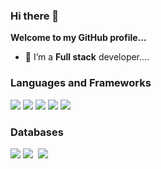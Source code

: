 ### Hi there 👋

<!--
**sum1tgtm/sum1tgtm** is a ✨ _special_ ✨ repository because its `README.md` (this file) appears on your GitHub profile.

Here are some ideas to get you started:

- 🔭 I’m currently working on ...
- 🌱 I’m currently learning ...
- 👯 I’m looking to collaborate on ...
- 🤔 I’m looking for help with ...
- 💬 Ask me about ...
- 📫 How to reach me: ...
- 😄 Pronouns: ...
- ⚡ Fun fact: ...
-->
<b>Welcome to my GitHub profile...</b>
<!--**sum1tgtm/sum1tgtm** is a ✨ _special_ ✨ repository because its `README.md` (this file) appears on your GitHub profile.

Here are some ideas to get you started: -->

<!--- 🔭 I’m currently working on ... -->
- 🌱 I’m a <b>Full stack</b> developer....
<!-- - 👯 I’m looking to collaborate on ...
- 🤔 I’m looking for help with ...
- 💬 Ask me about ... -->
<!-- - 📫 How to reach me: <a href = "https://www.facebook.com/sujeet.mainali" target = "_blank"><img src = "https://img.shields.io/badge/-Facebook-1877F2?logo=facebook&logoColor=fff"></a>&nbsp;<a target = "_blank" href = "https://www.instagram.com/mainalisujeet/"><img src = "https://img.shields.io/badge/-Instagram-E4405F?logo=instagram&logoColor=fff"></a>&nbsp;<a target = "_blank" href = "https://twitter.com/MainaliSujeet"><img src = "https://img.shields.io/badge/-Twitter-1DA1F2?logo=twitter&logoColor=fff"></a>&nbsp;<a target = "_blank" href = "https://www.linkedin.com/in/sujeet-mainali-a72902225/"><img src = "https://img.shields.io/badge/-Linkedln-0A66C2?logo=linkedLn&logoColor=fff"></a>
- <a href = "https://sujeetmainali.com.np">CLICK</a>&nbsp;To visit my website. -->
<!-- - 😄 Pronouns: ...
- ⚡ Fun fact: ... -->
<h3><b>Languages and Frameworks</b></h3>
<!-- <p><img src = "https://img.shields.io/badge/-HTML-e34f26?logo=html5&logoColor=fff">&nbsp;<img src = "https://img.shields.io/badge/-CSS-1572B6?logo=css3&logoColor=#1572B6">&nbsp;<img src = "https://img.shields.io/badge/-FLUTTER-03dbfc?logo=flutter&logoColor=#1572B6">&nbsp;<img src = "https://img.shields.io/badge/-DJANGO-092E20?logo=django&logoColor=#1572B6">&nbsp;<img src = "https://img.shields.io/badge/-DART-945DD6?logo=dart&logoColor=#1572B6">&nbsp;<img src = "https://img.shields.io/badge/-PYTHON-3776AB?logo=python&logoColor=fce803">&nbsp;<img src = "https://img.shields.io/badge/-JAVA-3776AB?logo=java&logoColor=fff">&nbsp;<img src = "https://img.shields.io/badge/-JavaScript-3776AB?logo=javascript&logoColor=fce803">&nbsp;<img src = "https://img.shields.io/badge/-REACT-000000?logo=react&logoColor=#1572B6">&nbsp;<img src = "https://img.shields.io/badge/-NODE Js.-3776AB?logo=nodedotjs&logoColor=ffffff">&nbsp;</p> -->
 <p><img src = "https://img.shields.io/badge/Node.js-43853D?style=for-the-badge&logo=node.js&logoColor=white">&nbsp;<img src = "https://img.shields.io/badge/React-20232A?style=for-the-badge&logo=react&logoColor=61DAFB">&nbsp;<img src = "https://img.shields.io/badge/TypeScript-007ACC?style=for-the-badge&logo=typescript&logoColor=white">&nbsp;<img src = "https://img.shields.io/badge/JavaScript-F7DF1E?style=for-the-badge&logo=javascript&logoColor=black">&nbsp;<img src = "https://img.shields.io/badge/Express.js-404D59?style=for-the-badge">&nbsp;</p>
<h3><b>Databases</b></h3>
<p> <img src="https://img.shields.io/badge/MongoDB-4EA94B?style=for-the-badge&logo=mongodb&logoColor=white" />&nbsp;<img src="https://img.shields.io/badge/MySQL-00000F?style=for-the-badge&logo=mysql&logoColor=white" />&nbsp; <img src="https://img.shields.io/badge/Prisma-3982CE?style=for-the-badge&logo=Prisma&logoColor=white" />&nbsp;</p>

<!-- ![Github stats](https://github-readme-stats.vercel.app/api?username=SujeetMainali&count_private=true&show_icons=true&theme=radical) -->
<!-- ![Top Languages](https://github-readme-stats.vercel.app/api/top-langs/?username=SujeetMainali&show_icons=true&theme=radical) -->

<!-- <img align="center" src="https://github-readme-streak-stats.herokuapp.com?user=sum1tgtm&theme=vue-dark&hide_border=true&date_format=M%20j%5B%2C%20Y%5D" alt="My github stats" /> -->

<!-- <img align="center" src="https://github-readme-stats.vercel.app/api?username=sum1tgtm&show_icons=true&include_all_commits=true&theme=cobalt&hide_border=true" alt="My github stats" />  -->
 
<!-- <img align="center" src="https://github-readme-stats.vercel.app/api/top-langs/?username=sum1tgtm&layout=compact&theme=cobalt&hide_border=true" /> -->
